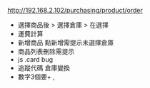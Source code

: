 http://192.168.2.102/purchasing/product/order
- 選擇商品後 > 選擇倉庫 > 在選擇
- 運費計算
- 新增商品 點新增需提示未選擇倉庫
- 商品列表刪除需提示
- js .card bug
- 追蹤代碼 倉庫變換
- 數字3個要+ ,